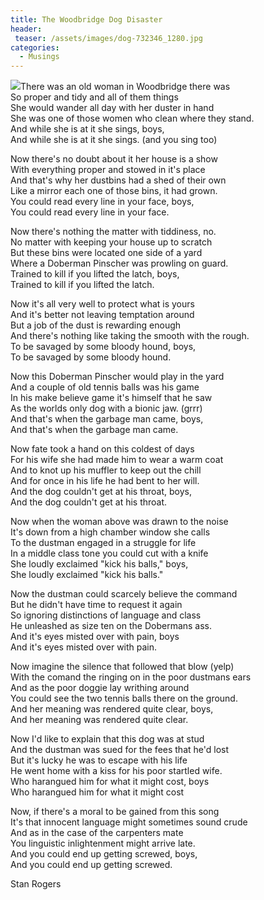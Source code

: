 ```yaml
---
title: The Woodbridge Dog Disaster
header:
 teaser: /assets/images/dog-732346_1280.jpg
categories:
  - Musings
---
```

<img src="https://douglangille.github.io/assets/images/dog-732346_1280.jpg">There was an old woman in Woodbridge there was  
So proper and tidy and all of them things  
She would wander all day with her duster in hand  
She was one of those women who clean where they stand.  
And while she is at it she sings, boys,  
And while she is at it she sings. (and you sing too)

Now there's no doubt about it her house is a show  
With everything proper and stowed in it's place  
And that's why her dustbins had a shed of their own  
Like a mirror each one of those bins, it had grown.  
You could read every line in your face, boys,  
You could read every line in your face.

Now there's nothing the matter with tiddiness, no.  
No matter with keeping your house up to scratch  
But these bins were located one side of a yard  
Where a Doberman Pinscher was prowling on guard.  
Trained to kill if you lifted the latch, boys,  
Trained to kill if you lifted the latch.

Now it's all very well to protect what is yours  
And it's better not leaving temptation around  
But a job of the dust is rewarding enough  
And there's nothing like taking the smooth with the rough.  
To be savaged by some bloody hound, boys,  
To be savaged by some bloody hound.

Now this Doberman Pinscher would play in the yard  
And a couple of old tennis balls was his game  
In his make believe game it's himself that he saw  
As the worlds only dog with a bionic jaw. (grrr)  
And that's when the garbage man came, boys,  
And that's when the garbage man came.

Now fate took a hand on this coldest of days  
For his wife she had made him to wear a warm coat  
And to knot up his muffler to keep out the chill  
And for once in his life he had bent to her will.  
And the dog couldn't get at his throat, boys,  
And the dog couldn't get at his throat.

Now when the woman above was drawn to the noise  
It's down from a high chamber window she calls  
To the dustman engaged in a struggle for life  
In a middle class tone you could cut with a knife  
She loudly exclaimed "kick his balls," boys,  
She loudly exclaimed "kick his balls."

Now the dustman could scarcely believe the command  
But he didn't have time to request it again  
So ignoring distinctions of language and class  
He unleashed as size ten on the Dobermans ass.  
And it's eyes misted over with pain, boys  
And it's eyes misted over with pain.

Now imagine the silence that followed that blow (yelp)  
With the comand the ringing on in the poor dustmans ears  
And as the poor doggie lay writhing around  
You could see the two tennis balls there on the ground.  
And her meaning was rendered quite clear, boys,  
And her meaning was rendered quite clear. 

Now I'd like to explain that this dog was at stud  
And the dustman was sued for the fees that he'd lost  
But it's lucky he was to escape with his life  
He went home with a kiss for his poor startled wife.  
Who harangued him for what it might cost, boys  
Who harangued him for what it might cost

Now, if there's a moral to be gained from this song  
It's that innocent language might sometimes sound crude  
And as in the case of the carpenters mate  
You linguistic inlightenment might arrive late.  
And you could end up getting screwed, boys,  
And you could end up getting screwed.

Stan Rogers